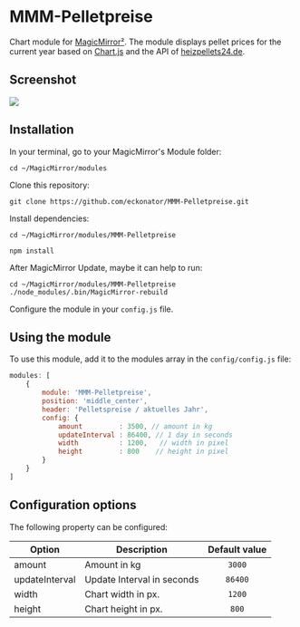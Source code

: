 # MMM-Pelletpreise
Chart module for [MagicMirror²](https://github.com/MichMich/MagicMirror). The module displays pellet prices for the current year based on [Chart.js](http://www.chartjs.org/) and the API of [heizpellets24.de](https://www.heizpellets24.de/pelletpreis).

## Screenshot
![](MMM-Pelletpreise.png)

## Installation

In your terminal, go to your MagicMirror's Module folder:
````
cd ~/MagicMirror/modules
````

Clone this repository:
````
git clone https://github.com/eckonator/MMM-Pelletpreise.git
````

Install dependencies:
````
cd ~/MagicMirror/modules/MMM-Pelletpreise
````

````
npm install
````

After MagicMirror Update, maybe it can help to run:
````
cd ~/MagicMirror/modules/MMM-Pelletpreise
./node_modules/.bin/MagicMirror-rebuild
````

Configure the module in your `config.js` file.

## Using the module

To use this module, add it to the modules array in the `config/config.js` file:
````javascript
modules: [
    {
        module: 'MMM-Pelletpreise',
        position: 'middle_center',
        header: 'Pelletspreise / aktuelles Jahr',
        config: {
            amount         : 3500, // amount in kg
            updateInterval : 86400, // 1 day in seconds
            width          : 1200,   // width in pixel
            height         : 800    // height in pixel
        }
    }
]
````

## Configuration options

The following property can be configured:

| Option         | Description                | Default value |
|----------------|----------------------------|:-------------:|
| amount         | Amount in kg               |  ```3000```   |
| updateInterval | Update Interval in seconds |  ```86400```  |
| width          | Chart width in px.         |  ```1200```   |
| height         | Chart height in px.        |    ```800```  |


